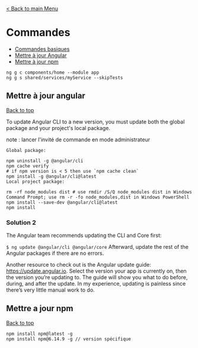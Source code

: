 [< Back to main Menu](https://github.com/gsoulie/Mobile-App-Development/blob/master/angular-formation.md)    

# Commandes

* [Commandes basiques](#commandes-basiques)         
* [Mettre à jour Angular](#mettre-a-jour-angular)     
* [Mettre à jour npm](#mettre-a-jour-npm)        

````
ng g c components/home --module app
ng g s shared/services/myService --skipTests
````

## Mettre à jour angular
[Back to top](#angular) 

To update Angular CLI to a new version, you must update both the global package and your project's local package.

note : lancer l'invité de commande en mode administrateur

````
Global package:

npm uninstall -g @angular/cli
npm cache verify
# if npm version is < 5 then use `npm cache clean` 
npm install -g @angular/cli@latest
Local project package:

rm -rf node_modules dist # use rmdir /S/Q node_modules dist in Windows Command Prompt; use rm -r -fo node_modules,dist in Windows PowerShell 
npm install --save-dev @angular/cli@latest
npm install
````

### Solution 2
The Angular team recommends updating the CLI and Core first:

````$ ng update @angular/cli @angular/core````
Afterward, update the rest of the Angular packages if there are no errors.

Another resource to check out is the Angular update guide: https://update.angular.io. Select the version your app is currently on, then the version you’re updating to. The guide will show you what to do before, during, and after the update. In my experience, updating is painless since there’s very little manual work to do. 

## Mettre a jour npm
[Back to top](#commandes)

````
npm install npm@latest -g
npm install npm@6.14.9 -g // version spécifique
````
